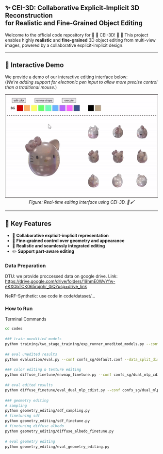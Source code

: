 <p align="center">
  <h2>
    ✨ CEI-3D: Collaborative Explicit-Implicit 3D Reconstruction<br>
             for Realistic and Fine-Grained Object Editing
  </h2>
</p>
Welcome to the official code repository for 🚀 🚀 CEI-3D! 🚀 🚀
This project enables highly <strong>realistic</strong> and <strong>fine-grained</strong> 3D object editing from multi-view images, powered by a collaborative explicit-implicit design.

---

## 🎥 Interactive Demo

We provide a demo of our interactive editing interface below:  
(*We're adding support for electronic pen input to allow more precise control than a traditional mouse.*)

<p align="center">
  <img src="assets/demo.gif" width="600"/>
  <br>
  <em>Figure: Real-time editing interface using CEI-3D. 🎨🖌️</em>
</p>

---

## 🧠 Key Features

- 🔄 **Collaborative explicit-implicit representation**
- 🎨 **Fine-grained control over geometry and appearance**
- 🧩 **Realistic and seamlessly integrated editing**
- ✏️ **Support part-aware editing**


### Data Preparation
DTU: we provide proccessed data on google drive. 
Link: https://drive.google.com/drive/folders/19hmE0WvYfw-eKXObTCK065rojphr_0iQ?usp=drive_link

NeRF-Synthetic: use code in code/dataset/...

### How to Run

Terminal Commands

```bash
cd codes

### train uneditied models
python training/two_stage_training/exp_runner_unedited_models.py --conf confs_sg/default_two_stage_training.conf --data_split_dir ../example_data/kitty/train --expname kitty --nepoch 2000 --max_niter 200001 --gamma 1.0

## eval unedited results
python evaluation/eval.py --conf confs_sg/default.conf --data_split_dir ../example_data/kitty/train --expname physg_synthetic/kitty --gamma 2.2  --exps_folder exps/0_unedited_models

### color editing & texture editing
python diffuse_finetune/envmap_finetune.py --conf confs_sg/dual_mlp_cdist.conf --data_split_dir ../example_data/kitty/edit1/data --expname physg_synthetic/kitty --exps_folder exps --gamma 1.0 --resolution 256 --edited_image ../example_data/kitty/edit1/edited_diffuse.png --n_epochs 2000 --mask_image ../example_data/kitty/edit1/scribble_mask.png --task 2_texture_editing --flag 0_unrelight_finetune --lr 1e-3

## eval edited results
python diffuse_finetune/eval_dual_mlp_cdist.py --conf confs_sg/dual_mlp_cdist.conf --data_split_dir ../example_data/kitty/train --expname physg_synthetic/kitty --exps_folder exps --gamma 2.2 --resolution 256 --model_params_dir ../iccv23/exps/2_texture_editing/kitty/0_unrelight_finetune --threshold 1e-1 --task 2_texture_editing --flag 2_unrelight_thres_1e-1

### geometry editing
# sampling
python geometry_editing/sdf_sampling.py 
# finetuning sdf
python geometry_editing/sdf_finetune.py
# finetuning diffuse albedo
python geometry_editing/diffuse_albedo_finetune.py

# eval geometry editing
python geometry_editing/eval_geometry_editing.py


